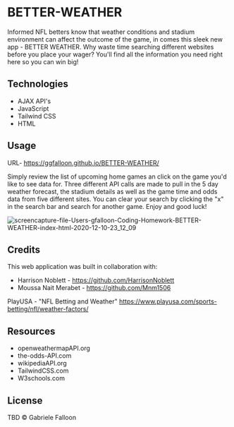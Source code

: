 # BETTER-WEATHER

Informed NFL betters know that weather conditions and stadium environment can affect the outcome of the game, in comes this sleek new app - BETTER WEATHER. Why waste time searching different websites before you place your wager? You'll find all the information you need right here so you can win big!

## Technologies

* AJAX API's
* JavaScript
* Tailwind CSS
* HTML

## Usage

URL- https://ggfalloon.github.io/BETTER-WEATHER/

Simply review the list of upcoming home games an click on the game you'd like to see data for. Three different API calls are made to pull in the 5 day weather forecast, the stadium details as well as the game time and odds data from five different sites. You can clear your search by clicking the "x" in the search bar and search for another game. Enjoy and good luck! 

![screencapture-file-Users-gfalloon-Coding-Homework-BETTER-WEATHER-index-html-2020-12-10-23_12_09](https://user-images.githubusercontent.com/71281652/101866097-9859d500-3b3d-11eb-919c-f7d3db67d94b.png)

## Credits

This web application was built in collaboration with:
* Harrison Noblett - https://github.com/HarrisonNoblett
* Moussa Nait Merabet - https://github.com/Mnm1506

PlayUSA - "NFL Betting and Weather" https://www.playusa.com/sports-betting/nfl/weather-factors/

## Resources

* openweathermapAPI.org
* the-odds-API.com
* wikipediaAPI.org
* TailwindCSS.com
* W3schools.com

## License

TBD &copy; Gabriele Falloon
